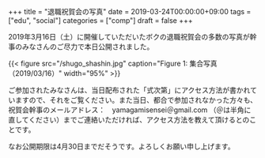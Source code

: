 +++
title = "退職祝賀会の写真"
date = 2019-03-24T00:00:00+09:00
tags = ["edu", "social"]
categories = ["comp"]
draft = false
+++

2019年3月16日（土）に開催していただいたボクの退職祝賀会の多数の写真が幹事のみなさんのご尽力で本日公開されました。

<a id="org2bc1f55"></a>

{{< figure src="/shugo_shashin.jpg" caption="Figure 1: 集合写真（2019/03/16）" width="95%" >}}

ご参加されたみなさんは、当日配布された「式次第」にアクセス方法が書かれていますので、それをご覧ください。また当日、都合で参加されなかった方々も、祝賀会幹事のメールアドレス：　yamagamisensei＠gmail.com （＠は半角に直してください）までご連絡いただければ、アクセス方法を教えて頂けるとのことです。

なお公開期限は4月30日までだそうです。よろしくお願い申し上げます。